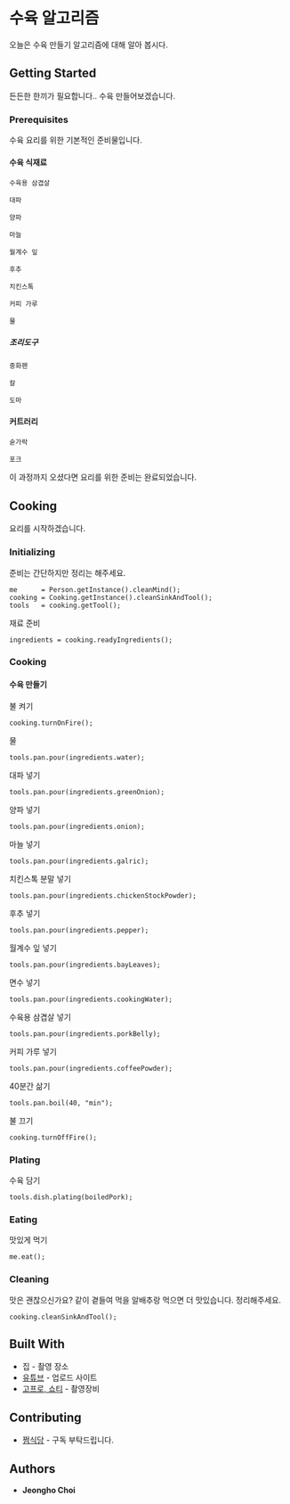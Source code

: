 # 수육 알고리즘

오늘은 수육 만들기 알고리즘에 대해 알아 봅시다.

## Getting Started

든든한 한끼가 필요합니다.. 수육 만들어보겠습니다.
 
### Prerequisites

수육 요리를 위한 기본적인 준비물입니다.

#### 수육 식재료

```
수육용 삼겹살
```
```
대파
```
```
양파
```
```
마늘
```
```
월계수 잎
```
```
후추
```
```
치킨스톡
```
```
커피 가루
```
```
물
```

##### 조리도구

```
중화팬
```
```
칼
```
```
도마
```
#### 커트러리

```
숟가락
```
```
포크
```

이 과정까지 오셨다면 요리를 위한 준비는 완료되었습니다.

## Cooking

요리를 시작하겠습니다.

### Initializing

준비는 간단하지만 정리는 해주세요.
```
me      = Person.getInstance().cleanMind();
cooking = Cooking.getInstance().cleanSinkAndTool();
tools   = cooking.getTool();
```

재료 준비
```
ingredients = cooking.readyIngredients();
```

### Cooking

#### 수육 만들기

불 켜기
```
cooking.turnOnFire();
```

물
```
tools.pan.pour(ingredients.water);
```

대파 넣기
```
tools.pan.pour(ingredients.greenOnion);
```

양파 넣기
```
tools.pan.pour(ingredients.onion);
```

마늘 넣기
```
tools.pan.pour(ingredients.galric);
```

치킨스톡 분말 넣기
```
tools.pan.pour(ingredients.chickenStockPowder);
```

후추 넣기
```
tools.pan.pour(ingredients.pepper);
```

월계수 잎 넣기
```
tools.pan.pour(ingredients.bayLeaves);
```

면수 넣기
```
tools.pan.pour(ingredients.cookingWater);
```

수육용 삼겹살 넣기
```
tools.pan.pour(ingredients.porkBelly);
```

커피 가루 넣기
```
tools.pan.pour(ingredients.coffeePowder);
```

40분간 삶기
```
tools.pan.boil(40, "min");
```

불 끄기
```
cooking.turnOffFire();
```

### Plating

수육 담기
```
tools.dish.plating(boiledPork);
```

### Eating

맛있게 먹기
```
me.eat();
```

### Cleaning

맛은 괜찮으신가요? 같이 곁들여 먹을 알배추랑 먹으면 더 맛있습니다. 정리해주세요.

```
cooking.cleanSinkAndTool();
```

## Built With

* 집 - 촬영 장소
* [유튜브](https://www.youtube.com/@wjdgh) - 업로드 사이트
* [고프로, 쇼티](https://gopro.com/ko/kr/) - 촬영장비

## Contributing

* [쩜식당](https://www.youtube.com/@wjdgh) - 구독 부탁드립니다.

## Authors

* **Jeongho Choi**
